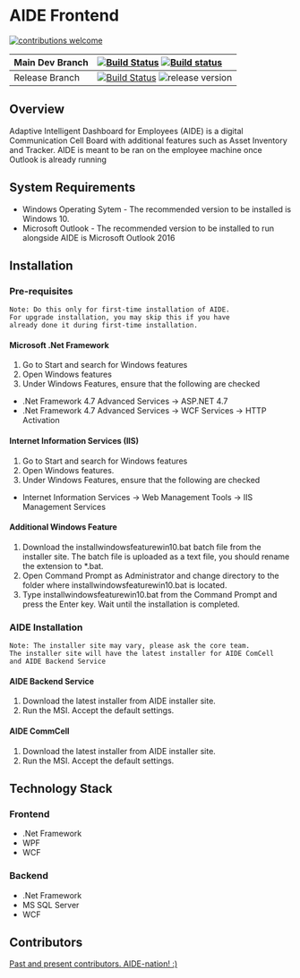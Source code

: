 # AIDE Frontend
[![contributions welcome](https://img.shields.io/badge/contributions-welcome-brightgreen.svg?style=flat)](https://github.com/dwyl/esta/issues) 

| Main Dev Branch  | [![Build Status](https://dev.azure.com/rsx-labs/aide/_apis/build/status/rsx-labs.aide-frontend?branchName=master)](https://dev.azure.com/rsx-labs/aide/_build/latest?definitionId=1&branchName=master) [![Build status](https://ci.appveyor.com/api/projects/status/kth1cyh42tqy11vb?svg=true)](https://ci.appveyor.com/project/trashvin/aide-frontend)    |
|---|:---|
| Release Branch  | [![Build Status](https://dev.azure.com/rsx-labs/aide/_apis/build/status/manual-build?branchName=release)](https://dev.azure.com/rsx-labs/aide/_build/latest?definitionId=4&branchName=release)  ![release version](https://img.shields.io/badge/release%20version-3.3.4.0-blue)|


## Overview

Adaptive Intelligent Dashboard for Employees (AIDE) is a digital Communication Cell Board with additional features such as Asset Inventory and Tracker.
AIDE is meant to be ran on the employee machine once Outlook is already running

## System Requirements

- Windows Operating Sytem - The recommended version to be installed is Windows 10.
- Microsoft Outlook - The recommended version to be installed to run alongside AIDE is Microsoft Outlook 2016

## Installation

### Pre-requisites

```
Note: Do this only for first-time installation of AIDE. 
For upgrade installation, you may skip this if you have 
already done it during first-time installation.
```

#### Microsoft .Net Framework
1. Go to Start and search for Windows features
2. Open Windows features
3. Under Windows Features, ensure that the following are checked
- .Net Framework 4.7 Advanced Services -> ASP.NET 4.7
- .Net Framework 4.7 Advanced Services -> WCF Services -> HTTP Activation

#### Internet Information Services (IIS)
1. Go to Start and search for Windows features
2. Open Windows features.
3. Under Windows Features, ensure that the following are checked
- Internet Information Services -> Web Management Tools -> IIS Management Services

#### Additional Windows Feature
1. Download the installwindowsfeaturewin10.bat batch file from the installer site. The batch file is uploaded as a text file, you should rename the extension to *.bat. 
2. Open Command Prompt as Administrator and change directory to the folder where installwindowsfeaturewin10.bat is located.
3. Type installwindowsfeaturewin10.bat from the Command Prompt and press the Enter key. Wait until the installation is completed.

### AIDE Installation 

```
Note: The installer site may vary, please ask the core team. 
The installer site will have the latest installer for AIDE ComCell 
and AIDE Backend Service
```

#### AIDE Backend Service
1. Download the latest installer from AIDE installer site.
2. Run the MSI. Accept the default settings.

#### AIDE CommCell
1. Download the latest installer from AIDE installer site.
2. Run the MSI. Accept the default settings.

## Technology Stack

### Frontend
- .Net Framework
- WPF
- WCF

### Backend
- .Net Framework
- MS SQL Server
- WCF

## Contributors

[Past and present contributors. AIDE-nation! :)](https://github.com/rsx-labs/aide-frontend/graphs/contributors)
